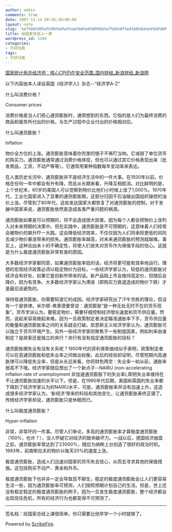 ```yaml
---
author: admin
comments: true
date: 2007-11-14 08:56:36+00:00
layout: note
slug: '%e7%bb%99%e5%9b%bd%e5%ae%b6%e6%80%bb%e7%bb%8f%e4%b8%8a%e4%b8%80%e8%af%be'
title: 给国家总经上一课
wordpress_id: 1244
categories:
- 不好归类
tags:
- 不好归类
---
```


[国家统计局总经济师：核心CPI仍在安全范围_国内财经_新浪财经_新浪网](http://finance.sina.com.cn/g/20071114/01134170144.shtml)  
  
以下内容由本人译自英国《经济学人》杂志--”经济学A-Z“  
  
什么叫消费价格？  
  
Consumer prices  
  
消费价格是当人们担心通货膨胀时，通常想到的东西。它指的是人们为最终消费的商品和服务所付出的价格，与生产过程中企业付出的价格相对应。  
  
什么叫通货膨胀？  
  
Inflation  
  
物价全方位的上涨。通货膨胀意味着你兜里的银子不再叮当响。它减弱了单位货币的购买力。通货膨胀通常通过消费价格体现，但也可以通过其它价格表现出来（批发商品，工资，不动产等等）。它通常用某种指数每年变动率来表达。  
  
在人类历史长河中，通货膨胀并不是经济生活中的一件大事。在1930年以前，价格在任何一年中都会有升有降，而且从长期来看，升降互相抵消。对比鲜明的是，上个世纪末，60岁的美国人可以觉察到物价比他们小时候上涨了1,000%。1970年代，工业化国家进入了显著的通货膨胀期，这部分归因于石油输出国组织操控的油价上涨。尽管到了80年代，这些发达国家大都恢复了对通货膨胀的控制，对于发展中国家来说，通货膨胀依然是造成各类严重问题的祸源。  
  
通货膨胀如果是可以预期的，将不会造成很大损害。因为每个人都会把物价上涨列入对未来预期的决策中。但在实践中，通货膨胀是不可预期的，这意味着人们经常会被物价的飙升吓一大跳。这会降低经济效率，不仅仅因为人们将承担更低的风险去减少物价暴涨带来的损失。通货膨胀率越高，对未来通货膨胀的预测就越难。事实上，这种吉凶未卜的不确定性，将使人们丧失对货币作为保值手段的信心。这就是为什么极度通货膨胀非常有害的原因。  
  
大多数经济学家都同意，如果通货膨胀率低的话，经济将更可能有效率地运行。理想的宏观经济政策必须以稳定物价为目标。一些经济学家认为，较低的通货膨胀对经济会有好处，如果它是创新所带来的话。新产品刚上市会维持高定价，但随后会降价，因为有竞争。大多数经济学家认为滞涨（即购买力衰退造成的物价下跌）才是最应该避免的。  
  
保持低通货膨胀，你需要知道它的成因。经济学家研究出了汗牛充栋的理论，但没有一个是铁律。米尔顿-弗里德曼曾说：通货膨胀“是一种无处无时不在的货币现象”。货币学派认为，要稳定物价，需要仔细控制经济增长速度和货币供应量。然而，说起来容易做起来难。因为一旦政策制定者决定瞄准通胀率下手，货币供应量的衡量和通货膨胀率之间的关系就会打破。凯恩斯主义经济学家认为，通货膨胀可以独立于货币环境产生。另外一些经济学家则聚焦于一些制度因素，例如利率由谁制定？是政客还是独立的央行？央行有没有指定通货膨胀的目标？  
  
通货膨胀跟失业有没有关系呢？1950年代的菲利普斯曲线似乎表明，政策制定者可以在高通货膨胀和低失业率之间做出权衡。此后的经验却证明，尽管短期内高通胀律可以降低失业率，但是从长远来看，你将财色两空：失业率一如从前，通胀率居高不下哦。经济学家随后想出了一个新点子--NAIRU (non-accelerating inflation rate of unemployment 非加速通货膨胀下的失业率),即把失业率维持在不让通货膨胀加速的水平以下。但是，在1990年代后期，美国和英国的失业率都下降到了经济学家认为的NAIRU水平，可是，通货膨胀率并没有加速上升。这造成很多经济学家认为，‘新经济’带来的科技和其他变化，让通货膨胀寿终正寝了。传统经济学家却说，通货膨胀只是休眠而已。  
  
什么叫极度通货膨胀？  
  
Hyper-inflation  
  
非常，非常坏的一件事。尽管人们争论，多高的通货膨胀率才算极度通货膨胀（100%，也许？），没人怀疑它对经济的致命破坏力。一战以后，德国经济崩盘之前，通货膨胀率曾达到了23000%，随后为纳粹上台创造了很好的政治时机。1993年，前南斯拉夫的物价以每天20%的速度上涨。  
  
极度通货膨胀，造成人们迅速对国家的货币失去信心，从而去寻求其他的保值措施。这包括购买不动产、黄金和外币。  
  
极度通货膨胀下也并非一定会导致民不聊生，稳定的极度通货膨胀会让人们更容易生活一些，因为通货膨胀率可预测，人们按照预期计划自己的生活。但是，世上还没有稳定稳定的极度通货膨胀的例子。因为一旦发生极度通货膨胀，整个经济都会出现信任危机，所有的经济行为也都变得不可预测了。  
  
-------------------------------------------------------------------------------------------  
  
签名档：给国家总经上课很简单，你只需要比他早学一个小时就够了。  
  
  


Powered by [ScribeFire](http://scribefire.com/).
